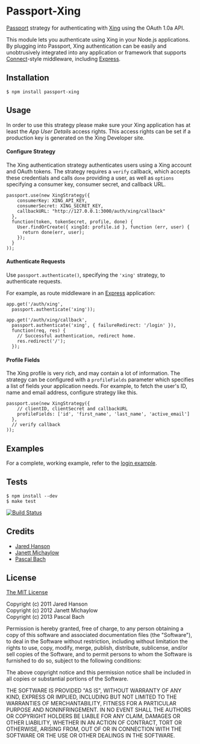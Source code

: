 # Passport-Xing

[Passport](http://passportjs.org/) strategy for authenticating with [Xing](http://www.xing.com/)
using the OAuth 1.0a API.

This module lets you authenticate using Xing in your Node.js applications.
By plugging into Passport, Xing authentication can be easily and
unobtrusively integrated into any application or framework that supports
[Connect](http://www.senchalabs.org/connect/)-style middleware, including
[Express](http://expressjs.com/).

## Installation

    $ npm install passport-xing

## Usage

In order to use this strategy please make sure your Xing application has at 
least the *App User Details* access rights. This access rights can be set
if a production key is generated on the Xing Developer site.

#### Configure Strategy

The Xing authentication strategy authenticates users using a Xing
account and OAuth tokens.  The strategy requires a `verify` callback, which
accepts these credentials and calls `done` providing a user, as well as
`options` specifying a consumer key, consumer secret, and callback URL.

    passport.use(new XingStrategy({
        consumerKey: XING_API_KEY,
        consumerSecret: XING_SECRET_KEY,
        callbackURL: "http://127.0.0.1:3000/auth/xing/callback"
      },
      function(token, tokenSecret, profile, done) {
        User.findOrCreate({ xingId: profile.id }, function (err, user) {
          return done(err, user);
        });
      }
    ));

#### Authenticate Requests

Use `passport.authenticate()`, specifying the `'xing'` strategy, to
authenticate requests.

For example, as route middleware in an [Express](http://expressjs.com/)
application:

    app.get('/auth/xing',
      passport.authenticate('xing'));
    
    app.get('/auth/xing/callback', 
      passport.authenticate('xing', { failureRedirect: '/login' }),
      function(req, res) {
        // Successful authentication, redirect home.
        res.redirect('/');
      });
      
#### Profile Fields

The Xing profile is very rich, and may contain a lot of information.  The
strategy can be configured with a `profileFields` parameter which specifies a
list of fields your application needs.  For example, to fetch the user's ID, name and
email address, configure strategy like this.

    passport.use(new XingStrategy({
        // clientID, clientSecret and callbackURL
        profileFields: ['id', 'first_name', 'last_name', 'active_email']
      },
      // verify callback
    ));

## Examples

For a complete, working example, refer to the [login example](https://github.com/pascal-bach/passport-xing/tree/master/examples/login).

## Tests

    $ npm install --dev
    $ make test

[![Build Status](https://travis-ci.org/pascal-bach/passport-xing.png?branch=master)](https://travis-ci.org/pascal-bach/passport-xing)

## Credits

  - [Jared Hanson](https://github.com/jaredhanson)
  - [Janett Michaylow](https://github.com/jmichaylow)
  - [Pascal Bach](https://github.com/pascal-bach)

## License

[The MIT License](http://opensource.org/licenses/MIT)

Copyright (c) 2011 Jared Hanson  
Copyright (c) 2012 Janett Michaylow  
Copyright (c) 2013 Pascal Bach  

Permission is hereby granted, free of charge, to any person obtaining a copy of
this software and associated documentation files (the "Software"), to deal in
the Software without restriction, including without limitation the rights to
use, copy, modify, merge, publish, distribute, sublicense, and/or sell copies of
the Software, and to permit persons to whom the Software is furnished to do so,
subject to the following conditions:

The above copyright notice and this permission notice shall be included in all
copies or substantial portions of the Software.

THE SOFTWARE IS PROVIDED "AS IS", WITHOUT WARRANTY OF ANY KIND, EXPRESS OR
IMPLIED, INCLUDING BUT NOT LIMITED TO THE WARRANTIES OF MERCHANTABILITY, FITNESS
FOR A PARTICULAR PURPOSE AND NONINFRINGEMENT. IN NO EVENT SHALL THE AUTHORS OR
COPYRIGHT HOLDERS BE LIABLE FOR ANY CLAIM, DAMAGES OR OTHER LIABILITY, WHETHER
IN AN ACTION OF CONTRACT, TORT OR OTHERWISE, ARISING FROM, OUT OF OR IN
CONNECTION WITH THE SOFTWARE OR THE USE OR OTHER DEALINGS IN THE SOFTWARE.

